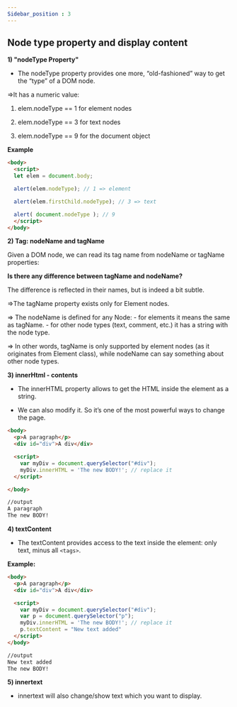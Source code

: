 ```yaml
---
Sidebar_position : 3
---
```


## Node type property and display content

**1) "nodeType Property"**

- The nodeType property provides one more, “old-fashioned” way to get the “type” of a DOM node.

=>It has a numeric value:

1) elem.nodeType == 1 for element nodes

2) elem.nodeType == 3 for text nodes

3) elem.nodeType == 9 for the document object

**Example**

```html
<body>
  <script>
  let elem = document.body;

  alert(elem.nodeType); // 1 => element

  alert(elem.firstChild.nodeType); // 3 => text

  alert( document.nodeType ); // 9
  </script>
</body>
```

**2) Tag: nodeName and tagName**

Given a DOM node, we can read its tag name from nodeName or tagName properties:

**Is there any difference between tagName and nodeName?**

The difference is reflected in their names, but is indeed a bit subtle.

=>The tagName property exists only for Element nodes.

=> The nodeName is defined for any Node:
     -  for elements it means the same as tagName.
     -  for other node types (text, comment, etc.) it has a string with the node type.

=> In other words, tagName is only supported by element nodes (as it originates from Element class), while nodeName can say something about other node types.


**3) innerHtml - contents**

- The innerHTML property allows to get the HTML inside the element as a string.

- We can also modify it. So it’s one of the most powerful ways to change the page.

```html
<body>
  <p>A paragraph</p>
  <div id="div">A div</div>

  <script>
    var myDiv = document.querySelector("#div");
    myDiv.innerHTML = 'The new BODY!'; // replace it
  </script>

</body>

//output
A paragraph
The new BODY!
```

**4) textContent**

- The textContent provides access to the text inside the element: only text, minus all `<tags>`.


**Example:**

```html
<body>
  <p>A paragraph</p>
  <div id="div">A div</div>

  <script>
    var myDiv = document.querySelector("#div");
    var p = document.querySelector("p");
    myDiv.innerHTML = 'The new BODY!'; // replace it
    p.textContent = "New text added"
  </script>
</body>

//output
New text added
The new BODY!
```

**5) innertext**

- innertext will also change/show text which you want to display.

